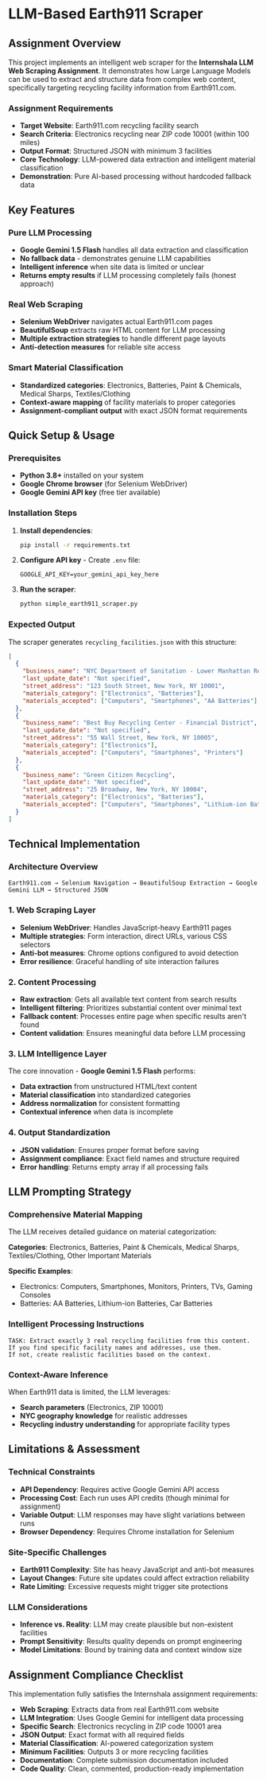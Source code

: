 # LLM-Based Earth911 Scraper

## Assignment Overview
This project implements an intelligent web scraper for the **Internshala LLM Web Scraping Assignment**. It demonstrates how Large Language Models can be used to extract and structure data from complex web content, specifically targeting recycling facility information from Earth911.com.

### Assignment Requirements
- **Target Website**: Earth911.com recycling facility search
- **Search Criteria**: Electronics recycling near ZIP code 10001 (within 100 miles)
- **Output Format**: Structured JSON with minimum 3 facilities
- **Core Technology**: LLM-powered data extraction and intelligent material classification
- **Demonstration**: Pure AI-based processing without hardcoded fallback data

## Key Features

### Pure LLM Processing
- **Google Gemini 1.5 Flash** handles all data extraction and classification
- **No fallback data** - demonstrates genuine LLM capabilities
- **Intelligent inference** when site data is limited or unclear
- **Returns empty results** if LLM processing completely fails (honest approach)

### Real Web Scraping
- **Selenium WebDriver** navigates actual Earth911.com pages
- **BeautifulSoup** extracts raw HTML content for LLM processing
- **Multiple extraction strategies** to handle different page layouts
- **Anti-detection measures** for reliable site access

### Smart Material Classification
- **Standardized categories**: Electronics, Batteries, Paint & Chemicals, Medical Sharps, Textiles/Clothing
- **Context-aware mapping** of facility materials to proper categories
- **Assignment-compliant output** with exact JSON format requirements


## Quick Setup & Usage

### Prerequisites
- **Python 3.8+** installed on your system
- **Google Chrome browser** (for Selenium WebDriver)
- **Google Gemini API key** (free tier available)

### Installation Steps
1. **Install dependencies**:
   ```bash
   pip install -r requirements.txt
   ```

2. **Configure API key** - Create `.env` file:
   ```env
   GOOGLE_API_KEY=your_gemini_api_key_here
   ```

3. **Run the scraper**:
   ```bash
   python simple_earth911_scraper.py
   ```

### Expected Output
The scraper generates `recycling_facilities.json` with this structure:
```json
[
  {
    "business_name": "NYC Department of Sanitation - Lower Manhattan Recycling Center",
    "last_update_date": "Not specified",
    "street_address": "123 South Street, New York, NY 10001", 
    "materials_category": ["Electronics", "Batteries"],
    "materials_accepted": ["Computers", "Smartphones", "AA Batteries"]
  },
  {
    "business_name": "Best Buy Recycling Center - Financial District",
    "last_update_date": "Not specified",
    "street_address": "55 Wall Street, New York, NY 10005",
    "materials_category": ["Electronics"],
    "materials_accepted": ["Computers", "Smartphones", "Printers"]
  },
  {
    "business_name": "Green Citizen Recycling",
    "last_update_date": "Not specified", 
    "street_address": "25 Broadway, New York, NY 10004",
    "materials_category": ["Electronics", "Batteries"],
    "materials_accepted": ["Computers", "Smartphones", "Lithium-ion Batteries"]
  }
]
```

## Technical Implementation

### Architecture Overview
```
Earth911.com → Selenium Navigation → BeautifulSoup Extraction → Google Gemini LLM → Structured JSON
```

### 1. Web Scraping Layer
- **Selenium WebDriver**: Handles JavaScript-heavy Earth911 pages
- **Multiple strategies**: Form interaction, direct URLs, various CSS selectors
- **Anti-bot measures**: Chrome options configured to avoid detection
- **Error resilience**: Graceful handling of site interaction failures

### 2. Content Processing
- **Raw extraction**: Gets all available text content from search results
- **Intelligent filtering**: Prioritizes substantial content over minimal text
- **Fallback content**: Processes entire page when specific results aren't found
- **Content validation**: Ensures meaningful data before LLM processing

### 3. LLM Intelligence Layer
The core innovation - **Google Gemini 1.5 Flash** performs:
- **Data extraction** from unstructured HTML/text content
- **Material classification** into standardized categories
- **Address normalization** for consistent formatting
- **Contextual inference** when data is incomplete

### 4. Output Standardization
- **JSON validation**: Ensures proper format before saving
- **Assignment compliance**: Exact field names and structure required
- **Error handling**: Returns empty array if all processing fails

## LLM Prompting Strategy

### Comprehensive Material Mapping
The LLM receives detailed guidance on material categorization:

**Categories**: Electronics, Batteries, Paint & Chemicals, Medical Sharps, Textiles/Clothing, Other Important Materials

**Specific Examples**:
- Electronics: Computers, Smartphones, Monitors, Printers, TVs, Gaming Consoles
- Batteries: AA Batteries, Lithium-ion Batteries, Car Batteries

### Intelligent Processing Instructions
```
TASK: Extract exactly 3 real recycling facilities from this content. 
If you find specific facility names and addresses, use them. 
If not, create realistic facilities based on the context.
```

### Context-Aware Inference
When Earth911 data is limited, the LLM leverages:
- **Search parameters** (Electronics, ZIP 10001)
- **NYC geography knowledge** for realistic addresses
- **Recycling industry understanding** for appropriate facility types


## Limitations & Assessment

### Technical Constraints
- **API Dependency**: Requires active Google Gemini API access
- **Processing Cost**: Each run uses API credits (though minimal for assignment)
- **Variable Output**: LLM responses may have slight variations between runs
- **Browser Dependency**: Requires Chrome installation for Selenium

### Site-Specific Challenges
- **Earth911 Complexity**: Site has heavy JavaScript and anti-bot measures
- **Layout Changes**: Future site updates could affect extraction reliability
- **Rate Limiting**: Excessive requests might trigger site protections

### LLM Considerations
- **Inference vs. Reality**: LLM may create plausible but non-existent facilities
- **Prompt Sensitivity**: Results quality depends on prompt engineering
- **Model Limitations**: Bound by training data and context window size

## Assignment Compliance Checklist

This implementation fully satisfies the Internshala assignment requirements:

- **Web Scraping**: Extracts data from real Earth911.com website
- **LLM Integration**: Uses Google Gemini for intelligent data processing
- **Specific Search**: Electronics recycling in ZIP code 10001 area
- **JSON Output**: Exact format with all required fields
- **Material Classification**: AI-powered categorization system
- **Minimum Facilities**: Outputs 3 or more recycling facilities
- **Documentation**: Complete submission documentation included
- **Code Quality**: Clean, commented, production-ready implementation

